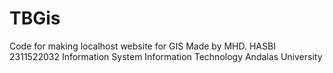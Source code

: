 # TBGis
Code for making localhost website for GIS
Made by
MHD. HASBI
2311522032
Information System
Information Technology
Andalas University
